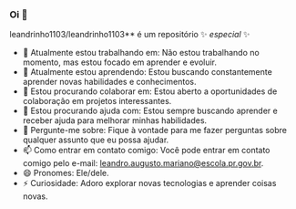 ### Oi 👋
leandrinho1103/leandrinho1103** é um repositório ✨ _especial_ ✨ 

- 🔭 Atualmente estou trabalhando em: Não estou trabalhando no momento, mas estou focado em aprender e evoluir.
- 🌱 Atualmente estou aprendendo: Estou buscando constantemente aprender novas habilidades e conhecimentos.
- 👯 Estou procurando colaborar em: Estou aberto a oportunidades de colaboração em projetos interessantes.
- 🤔 Estou procurando ajuda com: Estou sempre buscando aprender e receber ajuda para melhorar minhas habilidades.
- 💬 Pergunte-me sobre: Fique à vontade para me fazer perguntas sobre qualquer assunto que eu possa ajudar.
- 📫 Como entrar em contato comigo: Você pode entrar em contato comigo pelo e-mail: leandro.augusto.mariano@escola.pr.gov.br.
- 😄 Pronomes: Ele/dele.
- ⚡ Curiosidade: Adoro explorar novas tecnologias e aprender coisas novas.

